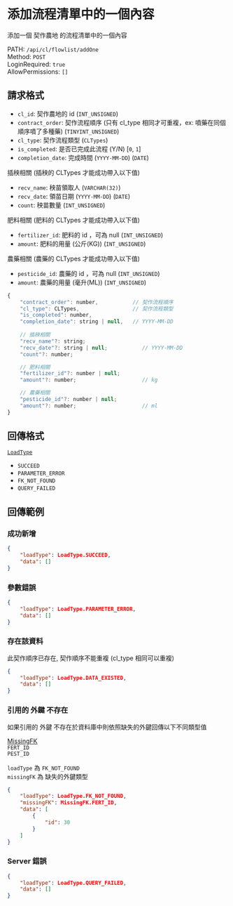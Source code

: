 # 添加流程清單中的一個內容

添加一個 契作農地 的流程清單中的一個內容  

PATH: `/api/cl/flowlist/addOne`  
Method: `POST`  
LoginRequired: `true`  
AllowPermissions: `[]`  


## 請求格式
* `cl_id`: 契作農地的 id (`INT_UNSIGNED`)
* `contract_order`: 契作流程順序 (只有 cl_type 相同才可重複，ex: 噴藥在同個順序噴了多種藥) (`TINYINT_UNSIGNED`)
* `cl_type`: 契作流程類型 (`CLTypes`)
* `is_completed`: 是否已完成此流程 (Y/N) [`0`, `1`]
* `completion_date`: 完成時間 (`YYYY-MM-DD`)    (`DATE`)

插秧相關 (插秧的 CLTypes 才能成功帶入以下值)
* `recv_name`: 秧苗領取人 (`VARCHAR(32)`)
* `recv_date`: 領苗日期 (`YYYY-MM-DD`)    (`DATE`)
* `count`: 秧苗數量 (`INT_UNSIGNED`)

肥料相關 (肥料的 CLTypes 才能成功帶入以下值)
* `fertilizer_id`: 肥料的 id ，可為 null (`INT_UNSIGNED`)
* `amount`: 肥料的用量 (公斤(KG)) (`INT_UNSIGNED`)

農藥相關 (農藥的 CLTypes 才能成功帶入以下值)
* `pesticide_id`: 農藥的 id ，可為 null (`INT_UNSIGNED`)
* `amount`: 農藥的用量 (毫升(ML)) (`INT_UNSIGNED`)

```js
{
    "contract_order": number,           // 契作流程順序
    "cl_type": CLTypes,                 // 契作流程類型
    "is_completed": number,
    "completion_date": string | null,   // YYYY-MM-DD
            
    // 插秧相關
    "recv_name"?: string;
    "recv_date"?: string | null;           // YYYY-MM-DD
    "count"?: number;

    // 肥料相關
    "fertilizer_id"?: number | null;
    "amount"?: number;                     // kg

    // 農藥相關
    "pesticide_id"?: number | null;
    "amount"?: number;                     // ml
}
```


## 回傳格式
[`LoadType`](../../../types.md#loadtype)  
* `SUCCEED`
* `PARAMETER_ERROR`
* `FK_NOT_FOUND`
* `QUERY_FAILED`


## 回傳範例
### 成功新增
```json
{
    "loadType": LoadType.SUCCEED,
    "data": []
}
```

### 參數錯誤
```json
{
    "loadType": LoadType.PARAMETER_ERROR,
    "data": []
}
```

### 存在該資料
此契作順序已存在, 契作順序不能重複 (cl_type 相同可以重複)  
```json
{
    "loadType": LoadType.DATA_EXISTED,
    "data": []
}
```

### 引用的 外鍵 不存在  
如果引用的 外鍵 不存在於資料庫中則依照缺失的外鍵回傳以下不同類型值  

[MissingFK](../../../types.md#missingfk)  
`FERT_ID`  
`PEST_ID`  

`loadType` 為 `FK_NOT_FOUND`  
`missingFK` 為 缺失的外鍵類型  

```json
{
    "loadType": LoadType.FK_NOT_FOUND,
    "missingFK": MissingFK.FERT_ID,
    "data": [
        {
            "id": 30 
        }
    ]
}
```

### Server 錯誤  
```json
{
    "loadType": LoadType.QUERY_FAILED,
    "data": []
}
```
